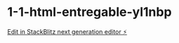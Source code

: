 # 1-1-html-entregable-yl1nbp

[Edit in StackBlitz next generation editor ⚡️](https://stackblitz.com/~/github.com/Rosa-M-FS/1-1-html-entregable-yl1nbp)